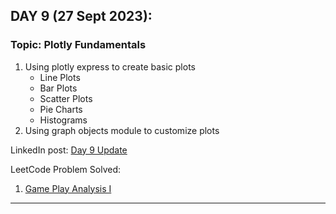 
## **DAY 9 (27 Sept 2023):**
### Topic: Plotly Fundamentals

1. Using plotly express to create basic plots
   - Line Plots
   - Bar Plots
   - Scatter Plots 
   - Pie Charts
   - Histograms
2. Using graph objects module to customize plots

LinkedIn post: [Day 9 Update](https://www.linkedin.com/posts/ravi6123_100daysmldl-machinelearning-datascience-activity-7112871050127806464-7TcG?utm_source=share&utm_medium=member_desktop)

LeetCode Problem Solved: 
  1. [Game Play Analysis I](https://leetcode.com/submissions/detail/1060604430/)

---